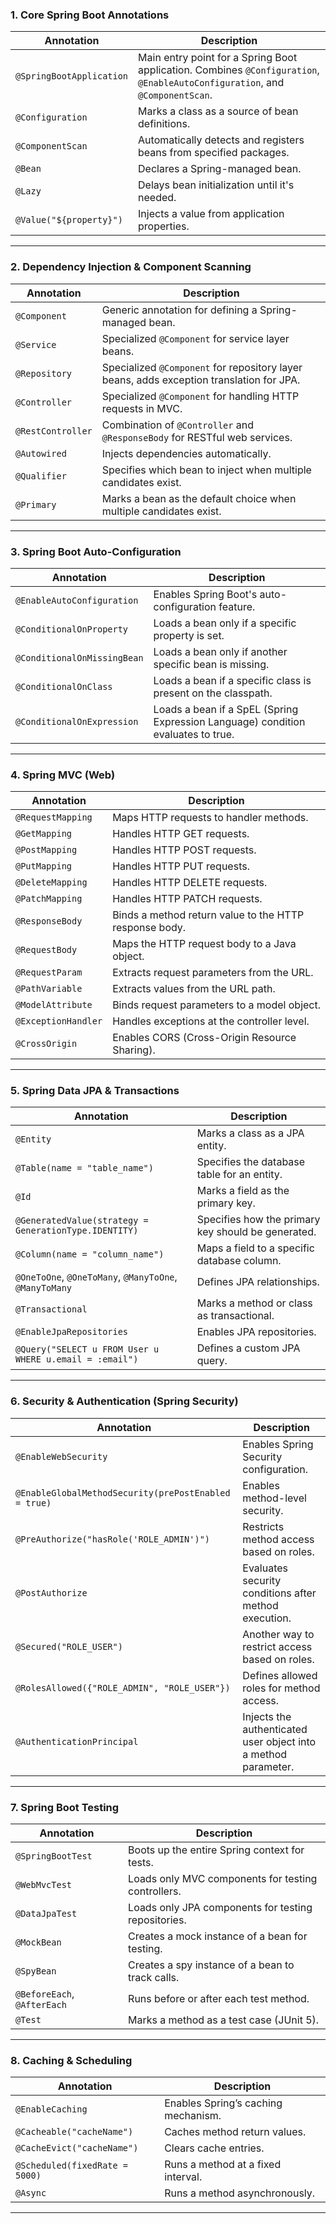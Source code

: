 ### **1. Core Spring Boot Annotations**

|Annotation|Description|
|---|---|
|`@SpringBootApplication`|Main entry point for a Spring Boot application. Combines `@Configuration`, `@EnableAutoConfiguration`, and `@ComponentScan`.|
|`@Configuration`|Marks a class as a source of bean definitions.|
|`@ComponentScan`|Automatically detects and registers beans from specified packages.|
|`@Bean`|Declares a Spring-managed bean.|
|`@Lazy`|Delays bean initialization until it's needed.|
|`@Value("${property}")`|Injects a value from application properties.|

---

### **2. Dependency Injection & Component Scanning**

|Annotation|Description|
|---|---|
|`@Component`|Generic annotation for defining a Spring-managed bean.|
|`@Service`|Specialized `@Component` for service layer beans.|
|`@Repository`|Specialized `@Component` for repository layer beans, adds exception translation for JPA.|
|`@Controller`|Specialized `@Component` for handling HTTP requests in MVC.|
|`@RestController`|Combination of `@Controller` and `@ResponseBody` for RESTful web services.|
|`@Autowired`|Injects dependencies automatically.|
|`@Qualifier`|Specifies which bean to inject when multiple candidates exist.|
|`@Primary`|Marks a bean as the default choice when multiple candidates exist.|

---

### **3. Spring Boot Auto-Configuration**

|Annotation|Description|
|---|---|
|`@EnableAutoConfiguration`|Enables Spring Boot's auto-configuration feature.|
|`@ConditionalOnProperty`|Loads a bean only if a specific property is set.|
|`@ConditionalOnMissingBean`|Loads a bean only if another specific bean is missing.|
|`@ConditionalOnClass`|Loads a bean if a specific class is present on the classpath.|
|`@ConditionalOnExpression`|Loads a bean if a SpEL (Spring Expression Language) condition evaluates to true.|

---

### **4. Spring MVC (Web)**

|Annotation|Description|
|---|---|
|`@RequestMapping`|Maps HTTP requests to handler methods.|
|`@GetMapping`|Handles HTTP GET requests.|
|`@PostMapping`|Handles HTTP POST requests.|
|`@PutMapping`|Handles HTTP PUT requests.|
|`@DeleteMapping`|Handles HTTP DELETE requests.|
|`@PatchMapping`|Handles HTTP PATCH requests.|
|`@ResponseBody`|Binds a method return value to the HTTP response body.|
|`@RequestBody`|Maps the HTTP request body to a Java object.|
|`@RequestParam`|Extracts request parameters from the URL.|
|`@PathVariable`|Extracts values from the URL path.|
|`@ModelAttribute`|Binds request parameters to a model object.|
|`@ExceptionHandler`|Handles exceptions at the controller level.|
|`@CrossOrigin`|Enables CORS (Cross-Origin Resource Sharing).|

---

### **5. Spring Data JPA & Transactions**

|Annotation|Description|
|---|---|
|`@Entity`|Marks a class as a JPA entity.|
|`@Table(name = "table_name")`|Specifies the database table for an entity.|
|`@Id`|Marks a field as the primary key.|
|`@GeneratedValue(strategy = GenerationType.IDENTITY)`|Specifies how the primary key should be generated.|
|`@Column(name = "column_name")`|Maps a field to a specific database column.|
|`@OneToOne`, `@OneToMany`, `@ManyToOne`, `@ManyToMany`|Defines JPA relationships.|
|`@Transactional`|Marks a method or class as transactional.|
|`@EnableJpaRepositories`|Enables JPA repositories.|
|`@Query("SELECT u FROM User u WHERE u.email = :email")`|Defines a custom JPA query.|

---

### **6. Security & Authentication (Spring Security)**

|Annotation|Description|
|---|---|
|`@EnableWebSecurity`|Enables Spring Security configuration.|
|`@EnableGlobalMethodSecurity(prePostEnabled = true)`|Enables method-level security.|
|`@PreAuthorize("hasRole('ROLE_ADMIN')")`|Restricts method access based on roles.|
|`@PostAuthorize`|Evaluates security conditions after method execution.|
|`@Secured("ROLE_USER")`|Another way to restrict access based on roles.|
|`@RolesAllowed({"ROLE_ADMIN", "ROLE_USER"})`|Defines allowed roles for method access.|
|`@AuthenticationPrincipal`|Injects the authenticated user object into a method parameter.|

---

### **7. Spring Boot Testing**

|Annotation|Description|
|---|---|
|`@SpringBootTest`|Boots up the entire Spring context for tests.|
|`@WebMvcTest`|Loads only MVC components for testing controllers.|
|`@DataJpaTest`|Loads only JPA components for testing repositories.|
|`@MockBean`|Creates a mock instance of a bean for testing.|
|`@SpyBean`|Creates a spy instance of a bean to track calls.|
|`@BeforeEach`, `@AfterEach`|Runs before or after each test method.|
|`@Test`|Marks a method as a test case (JUnit 5).|

---

### **8. Caching & Scheduling**

|Annotation|Description|
|---|---|
|`@EnableCaching`|Enables Spring’s caching mechanism.|
|`@Cacheable("cacheName")`|Caches method return values.|
|`@CacheEvict("cacheName")`|Clears cache entries.|
|`@Scheduled(fixedRate = 5000)`|Runs a method at a fixed interval.|
|`@Async`|Runs a method asynchronously.|

---